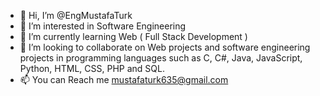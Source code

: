 - 👋 Hi, I’m @EngMustafaTurk
- 👀 I’m interested in Software Engineering 
- 🌱 I’m currently learning Web ( Full Stack Development )
- 💞️ I’m looking to collaborate on Web projects and software engineering projects in programming languages such as C, C#, Java, JavaScript, Python, HTML, CSS, PHP and SQL.
- 📫 You can Reach me mustafaturk635@gmail.com

<!---
EngMustafaTurk/EngMustafaTurk is a ✨ special ✨ repository because its `README.md` (this file) appears on your GitHub profile.
You can click the Preview link to take a look at your changes.
--->
